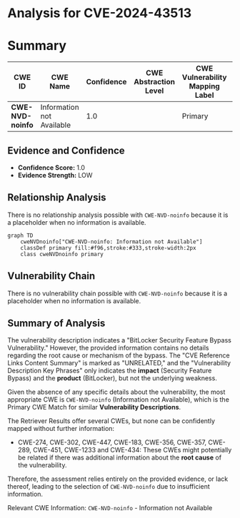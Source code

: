 # Analysis for CVE-2024-43513

# Summary
| CWE ID | CWE Name | Confidence | CWE Abstraction Level | CWE Vulnerability Mapping Label | CWE-Vulnerability Mapping Notes |
|---|---|---|---|---|---|
| **CWE-NVD-noinfo** | Information not Available | 1.0 |  | Primary | |

## Evidence and Confidence

*   **Confidence Score:** 1.0
*   **Evidence Strength:** LOW

## Relationship Analysis
There is no relationship analysis possible with `CWE-NVD-noinfo` because it is a placeholder when no information is available.

```mermaid
graph TD
    cweNVDnoinfo["CWE-NVD-noinfo: Information not Available"]
    classDef primary fill:#f96,stroke:#333,stroke-width:2px
    class cweNVDnoinfo primary
```

## Vulnerability Chain
There is no vulnerability chain possible with `CWE-NVD-noinfo` because it is a placeholder when no information is available.

## Summary of Analysis
The vulnerability description indicates a "BitLocker Security Feature Bypass Vulnerability." However, the provided information contains no details regarding the root cause or mechanism of the bypass. The "CVE Reference Links Content Summary" is marked as "UNRELATED," and the "Vulnerability Description Key Phrases" only indicates the **impact** (Security Feature Bypass) and the **product** (BitLocker), but not the underlying weakness.

Given the absence of any specific details about the vulnerability, the most appropriate CWE is `CWE-NVD-noinfo` (Information not Available), which is the Primary CWE Match for similar **Vulnerability Descriptions**.

The Retriever Results offer several CWEs, but none can be confidently mapped without further information:
*   CWE-274, CWE-302, CWE-447, CWE-183, CWE-356, CWE-357, CWE-289, CWE-451, CWE-1233 and CWE-434: These CWEs might potentially be related if there was additional information about the **root cause** of the vulnerability.

Therefore, the assessment relies entirely on the provided evidence, or lack thereof, leading to the selection of `CWE-NVD-noinfo` due to insufficient information.

Relevant CWE Information:
`CWE-NVD-noinfo` - Information not Available
